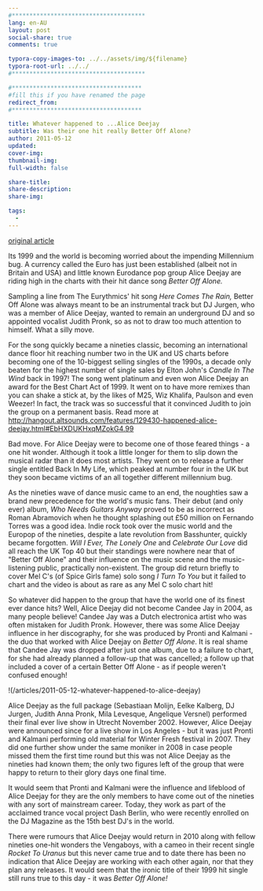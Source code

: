 ```yaml
---
#**************************************
lang: en-AU
layout: post
social-share: true
comments: true

typora-copy-images-to: ../../assets/img/${filename}
typora-root-url: ../../
#**************************************

#*************************************
#fill this if you have renamed the page
redirect_from:
#*************************************

title: Whatever happened to ...Alice Deejay
subtitle: Was their one hit really Better Off Alone?
author: 2011-05-12
updated: 
cover-img: 
thumbnail-img: 
full-width: false

share-title: 
share-description: 
share-img: 

tags:
  -
---
```


[original article](http://hangout.altsounds.com/features/129430-happened-alice-deejay.html)

Its 1999 and the world is becoming worried about the impending Millennium bug. A currency called the Euro has just been established (albeit not in Britain and USA) and little known Eurodance pop group Alice Deejay are riding high in the charts with their hit dance song *Better Off Alone.* 

Sampling a line from The Eurythmics' hit song *Here Comes The Rain,* Better Off Alone was always meant to be an instrumental track but DJ Jurgen, who was a member of Alice Deejay, wanted to remain an underground DJ and so appointed vocalist Judith Pronk, so as not to draw too much attention to himself. What a silly move.

For the song quickly became a nineties classic, becoming an international dance floor hit reaching number two in the UK and US charts before becoming one of the 10-biggest selling singles of the 1990s, a decade only beaten for the highest number of single sales by Elton John's *Candle In The Wind* back in 1997! The song went platinum and even won Alice Deejay an award for the Best Chart Act of 1999. It went on to have more remixes than you can shake a stick at, by the likes of M25, Wiz Khalifa, Paulson and even Weezer! In fact, the track was so successful that it convinced Judith to join the group on a permanent basis.
Read more at http://hangout.altsounds.com/features/129430-happened-alice-deejay.html#EbHXDUKHxqMZokG4.99

Bad move. For Alice Deejay were to become one of those feared things - a one hit wonder. Although it took a little longer for them to slip down the musical radar than it does most artists. They went on to release a further single entitled Back In My Life, which peaked at number four in the UK but they soon became victims of an all together different millennium bug.

As the nineties wave of dance music came to an end, the noughties saw a brand new precedence for the world's music fans. Their debut (and only ever) album, *Who Needs Guitars Anyway* proved to be as incorrect as Roman Abramovich when he thought splashing out £50 million on Fernando Torres was a good idea. Indie rock took over the music world and the Europop of the nineties, despite a late revolution from Basshunter, quickly became forgotten. *Will I Ever, The Lonely One* and *Celebrate Our Love* did all reach the UK Top 40 but their standings were nowhere near that of "Better Off Alone" and their influence on the music scene and the music-listening public, practically non-existent. The group did return briefly to cover Mel C's (of Spice Girls fame) solo song *I Turn To You* but it failed to chart and the video is about as rare as any Mel C solo chart hit!

So whatever did happen to the group that have the world one of its finest ever dance hits? Well, Alice Deejay did not become Candee Jay in 2004, as many people believe! Candee Jay was a Dutch electronica artist who was often mistaken for Judith Pronk. However, there was some Alice Deejay influence in her discography, for she was produced by Pronti and Kalmani - the duo that worked with Alice Deejay on *Better Off Alone*. It is real shame that Candee Jay was dropped after just one album, due to a failure to chart, for she had already planned a follow-up that was cancelled; a follow up that included a cover of a certain Better Off Alone - as if people weren't confused enough!

!(/articles/2011-05-12-whatever-happened-to-alice-deejay)

Alice Deejay as the full package (Sebastiaan Molijn, Eelke Kalberg, DJ Jurgen, Judith Anna Pronk, Mila Levesque, Angelique Versnel) performed their final ever live show in Utrecht November 2002. However, Alice Deejay were announced since for a live show in Los Angeles - but it was just Pronti and Kalmani performing old material for Winter Fresh festival in 2007. They did one further show under the same moniker in 2008 in case people missed them the first time round but this was not Alice Deejay as the nineties had known them; the only two figures left of the group that were happy to return to their glory days one final time.

It would seem that Pronti and Kalmani were the influence and lifeblood of Alice Deejay for they are the only members to have come out of the nineties with any sort of mainstream career. Today, they work as part of the acclaimed trance vocal project Dash Berlin, who were recently enrolled on the DJ Magazine as the 15th best DJ's in the world.

There were rumours that Alice Deejay would return in 2010 along with fellow nineties one-hit wonders the Vengaboys, with a cameo in their recent single *Rocket To Uranus* but this never came true and to date there has been no indication that Alice Deejay are working with each other again, nor that they plan any releases. It would seem that the ironic title of their 1999 hit single still runs true to this day - it was *Better Off Alone!*



